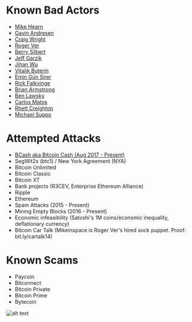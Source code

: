 <!-- TITLE: Darkside Bitcoin -->
<!-- SUBTITLE: Keeping track of attacks against bitcoin and those behind them -->


# Known Bad Actors

* [Mike Hearn](https://darksidebtc.com/mike-hearn)
* [Gavin Andresen](https://darksidebtc.com/gavin-andresen)
* [Craig Wright](https://darksidebtc.com/craig-wright)
* [Roger Ver](https://darksidebtc.com/roger-ver)
* [Berry Silbert](https://darksidebtc.com/berry-silbert)
* [Jeff Garzik](https://darksidebtc.com/jeff-garzik)
* [Jihan Wu](https://darksidebtc.com/jihan-wu)
* [Vitalik Buterin](https://darksidebtc.com/vitalik-buterin)
* [Emin Gün Sirer](https://darksidebtc.com/emin-gun-sirer)
* [Rick Falkvinge](https://darksidebtc.com/rick-falkvinge)
* [Brian Armstrong](https://darksidebtc.com/brian-armstrong)
* [Ben Lawsky](https://darksidebtc.com/benjamin-lawsky)
* [Carlos Matos](https://darksidebtc.com/carlos-matos)
* [Rhett Creighton](https://darksidebtc.com/rhett-creighton)
* [Michael Suppo](https://darksidebtc.com/michael-suppo)

# Attempted Attacks

* [BCash aka Bitcoin Cash (Aug 2017 - Present)](https://darksidebtc.com/bcash)
* SegWit2x (btc1) / New York Agreement (NYA)
* Bitcoin Unlimited
* Bitcoin Classic
* Bitcoin XT
* Bank projects (R3CEV, Enterprise Ethereum Alliance)
* Ripple
* Ethereum
* Spam Attacks (2015 - Present) 
* Mining Empty Blocks (2016 - Present) 
* Economic infeasibility (Satoshi's 1M coins/economic inequality, deflationary currency)
* Bitcoin Car Talk (Mikeinspace is Roger Ver's hired sock puppet. Proof: bit.ly/cartalk14)

# Known Scams
* Paycoin
* Bitconnect
* Bitcoin Private
* Bitcoin Prime
* Bytecoin

![alt text](https://res.cloudinary.com/doohickey/image/upload/v1517938258/darkside_folks_g83unk.png "Star Wars Characters")

